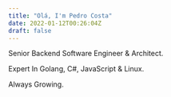```yaml
---
title: "Olá, I'm Pedro Costa"
date: 2022-01-12T00:26:04Z
draft: false
---
```


Senior Backend Software Engineer & Architect.

Expert In Golang, C#, JavaScript & Linux.

Always Growing.
